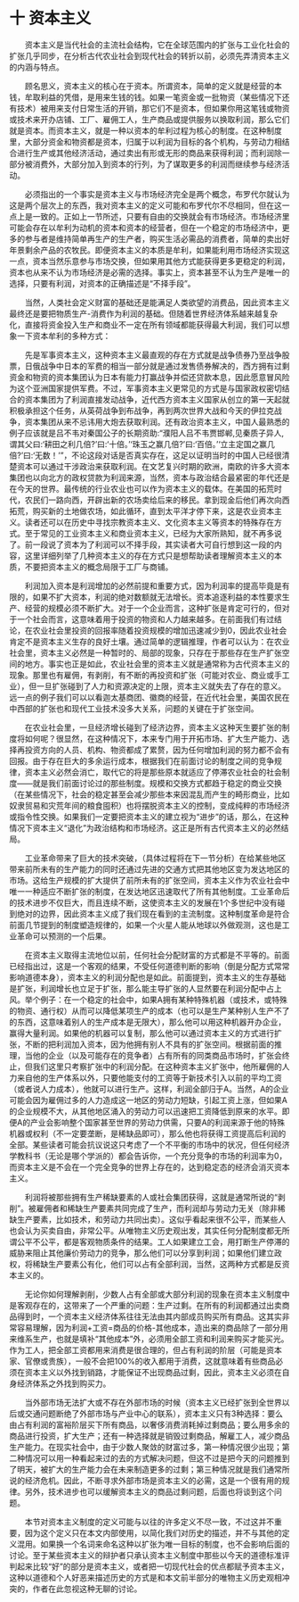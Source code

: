 # 十 资本主义

　　资本主义是当代社会的主流社会结构，它在全球范围内的扩张与工业化社会的扩张几乎同步，在分析古代农业社会到现代社会的转折以前，必须先弄清资本主义的内涵与特点。

　　顾名思义，资本主义的核心在于资本。所谓资本，简单的定义就是经营的本钱，牟取利益的凭借，是用来生钱的钱。如果一笔资金或一批物资（某些情况下还有技术）被用来支付日常生活的开销，那它们不是资本，但如果你用这笔钱或物资或技术来开办店铺、工厂、雇佣工人，生产商品或提供服务以换取利润，那么它们就是资本。而资本主义，就是一种以资本的牟利过程为核心的制度。在这种制度里，大部分资金和物资都是资本，归属于以利润为目标的各个机构，与劳动力相结合进行生产或其他经济活动，通过卖出有形或无形的商品来获得利润；而利润除一部分被消费外，大部分加入到资本的行列，为了谋取更多的利润而继续参与经济活动。

　　必须指出的一个事实是资本主义与市场经济完全是两个概念，布罗代尔就认为这是两个层次上的东西，我对资本主义的定义可能和布罗代尔不尽相同，但在这一点上是一致的。正如上一节所述，只要有自由的交换就会有市场经济。市场经济里可能会存在以牟利为动机的资本和资本的经营者，但在一个稳定的市场经济中，更多的参与者是维持简单再生产的生产者，购买生活必需品的消费者，简单的卖出好年景剩余产品的农牧民。即便资本主义的本质是牟利，如果能利用市场经济实现这一点，资本当然乐意参与市场交换，但如果用其他方式能获得更多更稳定的利润，资本也从来不认为市场经济是必需的选择。事实上，资本甚至不认为生产是唯一的选择，只要有利润，对资本的正确描述是“不择手段”。

　　当然，人类社会定义财富的基础还是能满足人类欲望的消费品，因此资本主义最终还是要把物质生产-消费作为利润的基础。但随着世界经济体系越来越复杂化，直接将资金投入生产和商业不一定在所有领域都能获得最大利润，我们可以想象一下资本牟利的多种方式：

　　先是军事资本主义，这种资本主义最直观的存在方式就是战争债券乃至战争股票，日俄战争中日本的军费的相当一部分就是通过发售债券解决的，西方拥有过剩资金和物资的资本集团认为日本有能力打赢战争并偿还贷款本息，因此愿意冒风险为这个亚洲国家提供军费。不过，军事资本主义更常见的方式是与国家政权密切结合的资本集团为了利润直接发动战争，近代西方资本主义国家从创立的第一天起就积极承担这个任务，从英荷战争到布战争，再到两次世界大战和今天的伊拉克战争，资本集团从来不忌讳用大炮去获取利润。还有政治资本主义，中国人最熟悉的例子应该就是吕不韦对秦国公子的长期资助:“濮阳人吕不韦贾邯郸,见秦质子异人,谓其父曰:‘耕田之利几倍?’曰:‘十倍。’‘珠玉之赢几倍?’曰:‘百倍。’‘立主定国之赢几倍?’曰:‘无数！’”，不论这段对话是否真实存在，这足以证明当时的中国人已经很清楚资本可以通过干涉政治来获取利润。在文艺复兴时期的欧洲，南欧的许多大资本集团也以向北方的政权贷款为利润来源，当然，资本与政治结合最紧密的年代还是在今天的世界。最传统的行业农业也可以作为资本主义的载体。在美国的拓荒时代，农民们一路向西，开辟出新的农场卖给后来的移民。拿到现金后他们再次向西拓荒，购买新的土地做农场，如此循环，直到太平洋才停下来，这是农业资本主义。读者还可以在历史中寻找宗教资本主义、文化资本主义等资本的特殊存在方式。至于常见的工业资本主义和商业资本主义，已经为大家所熟知，就不再多说了。前一段说了资本为了利润可以不择手段，其实读者大可自行想到这一段的内容，这里详细列举了几种资本主义的存在方式只是想帮助读者理解资本主义的本质，不要把资本主义的概念局限于工厂与商铺。

　　利润加入资本是利润增加的必然前提和重要方式，因为利润率的提高毕竟是有限的，如果不扩大资本，利润的绝对数额就无法增长。资本追逐利益的本性要求生产、经营的规模必须不断扩大。对于一个企业而言，这种扩张是肯定可行的，但对于一个社会而言，这意味着用于投资的物资和人力越来越多。在前面我们有过结论，在农业社会里投资的回报率随着投资规模的增加迅速减少到0，因此农业社会肯定不是资本主义生存的良好土壤。通过简单的逻辑推理，作者可以认为：在农业社会里，资本主义必然是一种暂时的、局部的现象，只存在于那些存在生产扩张空间的地方。事实也正是如此，农业社会里的资本主义就是通常称为古代资本主义的现象。那里也有雇佣，有剥削，有不断的再投资和扩张（可能对农业、商业或手工业），但一旦扩张碰到了人力和资源决定的上限，资本主义就失去了存在的意义。远一点的例子我们可以以看迦太基商团、徽商的经营，在近代社会里，美国农民在中西部的扩张也和现代工业技术没多大关系，问题的关键在于扩张空间。

　　在农业社会里，一旦经济增长碰到了经济边界，资本主义这种天生要扩张的制度将如何呢？很显然，在这种情况下，本来专门用于开拓市场、扩大生产能力、选择再投资方向的人员、机构、物资都成了累赘，因为任何增加利润的努力都不会有回报。由于存在巨大的多余运行成本，根据我们在前面讨论的制度之间的竞争规律，资本主义必然会消亡，取代它的将是那些原本就适应了停滞农业社会的社会制度——就是我们前面讨论过的那些制度。规模和交换方式都趋于稳定的商业交换（在某些情况下，社会的稳定甚至会减少那些本来因混乱而产生的畸形商业，比如奴隶贸易和灾荒年间的粮食囤积）也将摆脱资本主义的控制，变成纯粹的市场经济或指令性交换。如果我们一定要把资本主义的建立视为“进步”的话，那么，在这种情况下资本主义“退化”为政治结构和市场经济。这正是所有古代资本主义的必然结局。

　　工业革命带来了巨大的技术突破，（具体过程将在下一节分析）在给某些地区带来前所未有的生产能力的同时还通过先进的交通方式把其他地区变为发达地区的市场。这给生产规模的扩大提供了前所未有的扩张空间，资本主义作为农业社会中唯一一种适应不断扩张的制度，在发达地区迅速取代了所有其他制度。工业革命后的技术进步不仅巨大，而且连续不断，这使资本主义的发展在1个多世纪中没有碰到绝对的边界，因此资本主义成了我们现在看到的主流制度。这种制度革命是符合前面几节提到的制度塑造规律的，如果一个火星人能从地球以外做观测，这也是工业革命可以预测的一个后果。

　　在资本主义取得主流地位以前，任何社会分配财富的方式都是不平等的。前面已经指出过，这是一个客观的结果，不受任何道德判断的影响（倒是分配方式常常影响道德本身），资本主义的利润分配也是如此。前面提到，资本主义的生存基础是扩张，利润增长也立足于扩张，那么能主导扩张的人显然要在利润分配中占上风。举个例子：在一个稳定的社会中，如果A拥有某种特殊机器（或技术，或特殊的物资、通行权）从而可以降低某项生产的成本（也可以是生产某种别人生产不了的东西，这意味着别人的生产成本是无限大），那么他可以用这种机器开办企业，赢得大量利润。如果他的机器可以复制，那么他可以通过资本主义的方式进行扩张，不断的把利润加入资本，因为他拥有别人不具有的扩张空间。根据前面的推理，当他的企业（以及可能存在的竞争者）占有所有的同类商品市场时，扩张会终止，但我们这里只考察扩张中的利润分配。在这种资本主义扩张中，他所雇佣的人力来自他的生产体系以外，只要他能支付的工资等于新技术引入以前的平均工资（或者说人力成本），他就可以进行生产。这样，利润全部归于A。当然，A的企业可能会因为雇佣过多的人力造成这一地区的劳动力短缺，引起工资上涨，但如果A的企业规模不大，从其他地区涌入的劳动力可以迅速把工资降低到原来的水平。即便A的产业会影响整个国家甚至世界的劳动力供需，只要A的利润来源于他的特殊机器或权利（不一定要垄断，是稀缺品即可），那么他也将获得工资提高后利润的全部。某些读者可能会抗议说这只考虑了一个不平衡的市场中的状况，但任何经济学教科书（无论是哪个学派的）都会告诉你，一个充分竞争的市场的利润率为0，而资本主义是不会在一个完全竞争的世界上存在的，达到稳定态的经济会消灭资本主义。

　　利润将被那些拥有生产稀缺要素的人或社会集团获得，这就是通常所说的“剥削”。被雇佣者和稀缺生产要素共同完成了生产，而利润却与劳动力无关（除非稀缺生产要素，比如技术，和劳动力共同出卖）。这似乎看起来很不公平，而某些人也会认为买卖自由，非常公平。从唯物主义历史观出发，其实任何分配制度都无所谓公平不公平，都是客观物质条件的结果。工人如果建立工会，用打断生产停滞的威胁来阻止其他廉价劳动力的竞争，那么他们可以分享到利润；如果他们建立政权，将稀缺生产要素公有化，他们可以占有全部利润，当然，这两种方式都是反资本主义的。

　　无论你如何理解剥削，少数人占有全部或大部分利润的现象在资本主义制度中是客观存在的，这带来了一个严重的问题：生产过剩。在所有的利润都通过出卖商品得到时，一个资本主义经济体系往往无法由其内部成员购买所有商品。这其实非常容易理解，因为利润+工资=商品的价格-其他成本，造出来的商品除了一部分用来维系生产，也就是填补“其他成本”外，必须用全部工资和利润来购买才能买光。作为工人，把全部工资都用来消费是很合理的，但占有利润的阶层（可能是资本家、官僚或贵族），一般不会把100%的收入都用于消费，这就意味着有些商品必须在资本主义以外找到销路，才能保证不出现商品过剩，因此，资本主义必须在自身经济体系之外找到购买力。

　　当外部市场无法扩大或不存在外部市场的时候（资本主义已经扩张到全世界以后或交通问题断绝了外部市场与产业中心的联系），资本主义只有3种选择：要么由占有利润的富裕阶层买下所有商品，以奢侈消费消耗掉过剩商品；要么用多余的商品进行投资，扩大生产；还有一种选择就是销毁过剩商品，解雇工人，减少商品生产能力。在现实社会中，由于少数人聚敛的财富过多，第一种情况很少出现；第二种情况可以用一种看起来过的去的方式解决问题，但这不过是把今天的问题推到了明天，被扩大的生产能力会在未来制造更多的过剩；第三种情况就是我们通常所说的经济危机。因此，不断寻求外部市场是资本主义的必需，这是一个很有用的规律。另外，技术进步也可以缓解资本主义的商品过剩问题，后面也将谈到这个问题。

　　本节对资本主义制度的定义可能与以往的许多定义不尽一致，不过这并不重要，因为这个定义只在本文内部使用，以简化我们对历史的描述，并不与其他的定义混用。如果换一个名词来命名这种以扩张为唯一目标的制度，也不会影响后面的讨论。至于某些资本主义的辩护者只承认资本主义制度中那些以今天的道德标准评判起来比较“好”的部分是资本主义，或者把一切现代社会的优点都赋予资本主义，这种以道德和个人好恶来描述历史的方式是和本文前半部分的唯物主义历史观相冲突的，作者在此忽视这种无聊的讨论。
